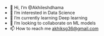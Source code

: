 - 👋 Hi, I’m @Akhileshdhama
- 👀 I’m interested in Data Science
- 🌱 I’m currently learning Deep learning
- 💞️ I’m looking to collaborate on ML models
- 📫 How to reach me akhiksg36@gmail.com

<!---
Akhileshdhama/Akhileshdhama is a ✨ special ✨ repository because its `README.md` (this file) appears on your GitHub profile.
You can click the Preview link to take a look at your changes.
--->
